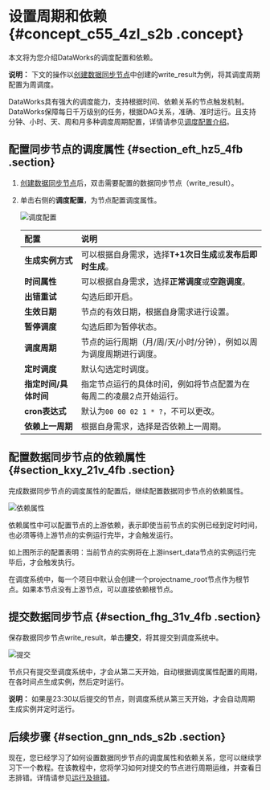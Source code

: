 # 设置周期和依赖 {#concept_c55_4zl_s2b .concept}

本文将为您介绍DataWorks的调度配置和依赖。

**说明：** 下文的操作以[创建数据同步节点](intl.zh-CN/快速开始/创建同步任务.md#)中创建的write\_result为例，将其调度周期配置为周调度。

DataWorks具有强大的调度能力，支持根据时间、依赖关系的节点触发机制。DataWorks保障每日千万级别的任务，根据DAG关系，准确、准时运行。且支持分钟、小时、天、周和月多种调度周期配置，详情请参见[调度配置介绍](../../../../intl.zh-CN/使用指南/数据开发/调度配置/时间属性.md#)。

## 配置同步节点的调度属性 {#section_eft_hz5_4fb .section}

1.  [创建数据同步节点](intl.zh-CN/快速开始/创建同步任务.md#)后，双击需要配置的数据同步节点（write\_result）。
2.  单击右侧的**调度配置**，为节点配置调度属性。

    ![调度配置](http://static-aliyun-doc.oss-cn-hangzhou.aliyuncs.com/assets/img/16183/15659336989000_zh-CN.png)

    |配置|说明|
    |:-|:-|
    |**生成实例方式**|可以根据自身需求，选择**T+1次日生成**或**发布后即时生成**。|
    |**时间属性**|可以根据自身需求，选择**正常调度**或**空跑调度**。|
    |**出错重试**|勾选后即开启。|
    |**生效日期**|节点的有效日期，根据自身需求进行设置。|
    |**暂停调度**|勾选后即为暂停状态。|
    |**调度周期**|节点的运行周期（月/周/天/小时/分钟），例如以周为调度周期进行调度。|
    |**定时调度**|默认勾选定时调度。|
    |**指定时间/具体时间**|指定节点运行的具体时间，例如将节点配置为在每周二的凌晨2点开始运行。|
    |**cron表达式**|默认为`00 00 02 1 * ?`，不可以更改。|
    |**依赖上一周期**|根据自身需求，选择是否依赖上一周期。|


## 配置数据同步节点的依赖属性 {#section_kxy_21v_4fb .section}

完成数据同步节点的调度属性的配置后，继续配置数据同步节点的依赖属性。

![依赖属性](http://static-aliyun-doc.oss-cn-hangzhou.aliyuncs.com/assets/img/16183/15659336999001_zh-CN.png)

依赖属性中可以配置节点的上游依赖，表示即使当前节点的实例已经到定时时间，也必须等待上游节点的实例运行完毕，才会触发运行。

如上图所示的配置表明：当前节点的实例将在上游insert\_data节点的实例运行完毕后，才会触发执行。

在调度系统中，每一个项目中默认会创建一个projectname\_root节点作为根节点。如果本节点没有上游节点，可以直接依赖根节点。

## 提交数据同步节点 {#section_fhg_31v_4fb .section}

保存数据同步节点write\_result，单击**提交**，将其提交到调度系统中。

![提交](http://static-aliyun-doc.oss-cn-hangzhou.aliyuncs.com/assets/img/16183/15659336999003_zh-CN.png)

节点只有提交至调度系统中，才会从第二天开始，自动根据调度属性配置的周期，在各时间点生成实例，然后定时运行。

**说明：** 如果是23:30以后提交的节点，则调度系统从第三天开始，才会自动周期生成实例并定时运行。

## 后续步骤 {#section_gnn_nds_s2b .section}

现在，您已经学习了如何设置数据同步节点的调度属性和依赖关系，您可以继续学习下一个教程。在该教程中，您将学习如何对提交的节点进行周期运维，并查看日志排错。详情请参见[运行及排错](intl.zh-CN/快速开始/运行及排错.md#)。

